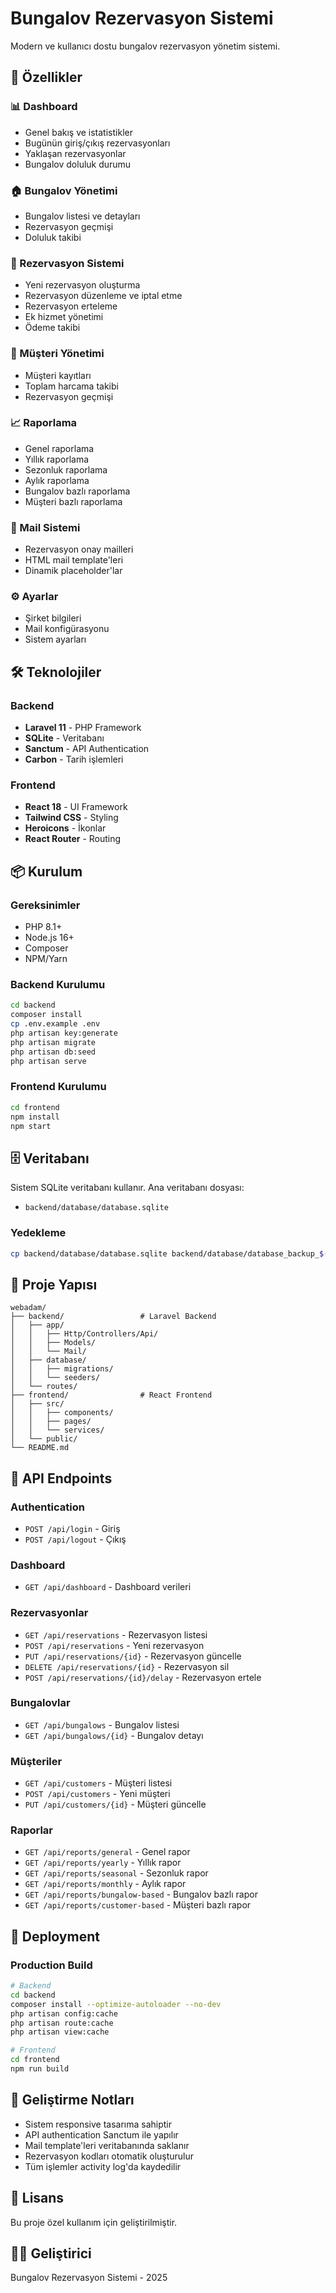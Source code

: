# Bungalov Rezervasyon Sistemi

Modern ve kullanıcı dostu bungalov rezervasyon yönetim sistemi.

## 🚀 Özellikler

### 📊 Dashboard
- Genel bakış ve istatistikler
- Bugünün giriş/çıkış rezervasyonları
- Yaklaşan rezervasyonlar
- Bungalov doluluk durumu

### 🏠 Bungalov Yönetimi
- Bungalov listesi ve detayları
- Rezervasyon geçmişi
- Doluluk takibi

### 📅 Rezervasyon Sistemi
- Yeni rezervasyon oluşturma
- Rezervasyon düzenleme ve iptal etme
- Rezervasyon erteleme
- Ek hizmet yönetimi
- Ödeme takibi

### 👥 Müşteri Yönetimi
- Müşteri kayıtları
- Toplam harcama takibi
- Rezervasyon geçmişi

### 📈 Raporlama
- Genel raporlama
- Yıllık raporlama
- Sezonluk raporlama
- Aylık raporlama
- Bungalov bazlı raporlama
- Müşteri bazlı raporlama

### 📧 Mail Sistemi
- Rezervasyon onay mailleri
- HTML mail template'leri
- Dinamik placeholder'lar

### ⚙️ Ayarlar
- Şirket bilgileri
- Mail konfigürasyonu
- Sistem ayarları

## 🛠️ Teknolojiler

### Backend
- **Laravel 11** - PHP Framework
- **SQLite** - Veritabanı
- **Sanctum** - API Authentication
- **Carbon** - Tarih işlemleri

### Frontend
- **React 18** - UI Framework
- **Tailwind CSS** - Styling
- **Heroicons** - İkonlar
- **React Router** - Routing

## 📦 Kurulum

### Gereksinimler
- PHP 8.1+
- Node.js 16+
- Composer
- NPM/Yarn

### Backend Kurulumu
```bash
cd backend
composer install
cp .env.example .env
php artisan key:generate
php artisan migrate
php artisan db:seed
php artisan serve
```

### Frontend Kurulumu
```bash
cd frontend
npm install
npm start
```

## 🗄️ Veritabanı

Sistem SQLite veritabanı kullanır. Ana veritabanı dosyası:
- `backend/database/database.sqlite`

### Yedekleme
```bash
cp backend/database/database.sqlite backend/database/database_backup_$(date +%Y%m%d_%H%M%S).sqlite
```

## 📁 Proje Yapısı

```
webadam/
├── backend/                 # Laravel Backend
│   ├── app/
│   │   ├── Http/Controllers/Api/
│   │   ├── Models/
│   │   └── Mail/
│   ├── database/
│   │   ├── migrations/
│   │   └── seeders/
│   └── routes/
├── frontend/                # React Frontend
│   ├── src/
│   │   ├── components/
│   │   ├── pages/
│   │   └── services/
│   └── public/
└── README.md
```

## 🔧 API Endpoints

### Authentication
- `POST /api/login` - Giriş
- `POST /api/logout` - Çıkış

### Dashboard
- `GET /api/dashboard` - Dashboard verileri

### Rezervasyonlar
- `GET /api/reservations` - Rezervasyon listesi
- `POST /api/reservations` - Yeni rezervasyon
- `PUT /api/reservations/{id}` - Rezervasyon güncelle
- `DELETE /api/reservations/{id}` - Rezervasyon sil
- `POST /api/reservations/{id}/delay` - Rezervasyon ertele

### Bungalovlar
- `GET /api/bungalows` - Bungalov listesi
- `GET /api/bungalows/{id}` - Bungalov detayı

### Müşteriler
- `GET /api/customers` - Müşteri listesi
- `POST /api/customers` - Yeni müşteri
- `PUT /api/customers/{id}` - Müşteri güncelle

### Raporlar
- `GET /api/reports/general` - Genel rapor
- `GET /api/reports/yearly` - Yıllık rapor
- `GET /api/reports/seasonal` - Sezonluk rapor
- `GET /api/reports/monthly` - Aylık rapor
- `GET /api/reports/bungalow-based` - Bungalov bazlı rapor
- `GET /api/reports/customer-based` - Müşteri bazlı rapor

## 🚀 Deployment

### Production Build
```bash
# Backend
cd backend
composer install --optimize-autoloader --no-dev
php artisan config:cache
php artisan route:cache
php artisan view:cache

# Frontend
cd frontend
npm run build
```

## 📝 Geliştirme Notları

- Sistem responsive tasarıma sahiptir
- API authentication Sanctum ile yapılır
- Mail template'leri veritabanında saklanır
- Rezervasyon kodları otomatik oluşturulur
- Tüm işlemler activity log'da kaydedilir

## 📄 Lisans

Bu proje özel kullanım için geliştirilmiştir.

## 👨‍💻 Geliştirici

Bungalov Rezervasyon Sistemi - 2025
